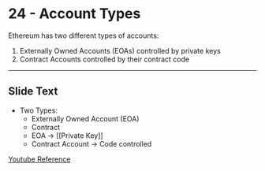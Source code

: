 # 24 - Account Types

Ethereum has two different types of accounts:
1.  Externally Owned Accounts (EOAs) controlled by private keys
2.  Contract Accounts controlled by their contract code

---
## Slide Text
- Two Types:
	- Externally Owned Account (EOA)
	- Contract
	- EOA -> [[Private Key]]
	- Contract Account -> Code controlled

[Youtube Reference](https://youtu.be/zIeBfuXxuWs?t=169)